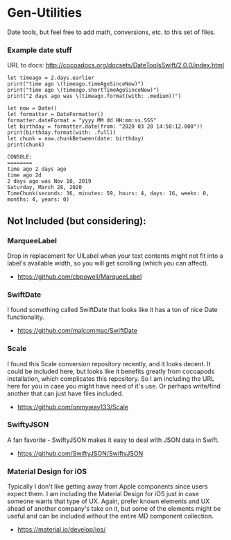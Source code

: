 # Gen-Utilities
Date tools, but feel free to add math, conversions, etc. to this set of files. 

### Example date stuff

URL to docs: http://cocoadocs.org/docsets/DateToolsSwift/2.0.0/index.html

    let timeago = 2.days.earlier
    print("time ago \(timeago.timeAgoSinceNow)")
    print("time ago \(timeago.shortTimeAgoSinceNow)")
    print("2 days ago was \(timeago.format(with: .medium))")
        
    let now = Date()
    let formatter = DateFormatter()
    formatter.dateFormat = "yyyy MM dd HH:mm:ss.SSS"
    let birthday = formatter.date(from: "2020 03 28 14:50:12.000")!
    print(birthday.format(with: .full))
    let chunk = now.chunkBetween(date: birthday)
    print(chunk)
    
    CONSOLE:
    ========
    time ago 2 days ago
    time ago 2d
    2 days ago was Nov 10, 2019
    Saturday, March 28, 2020
    TimeChunk(seconds: 36, minutes: 59, hours: 4, days: 16, weeks: 0, months: 4, years: 0)

## Not Included (but considering):

### MarqueeLabel

Drop in replacement for UILabel when your text contents might not fit into a label's available width, so you will get scrolling (which you can affect). 

  - https://github.com/cbpowell/MarqueeLabel

### SwiftDate

I found something called SwiftDate that looks like it has a ton of nice Date functionality. 

  - https://github.com/malcommac/SwiftDate

### Scale

I found this Scale conversion repository recently, and it looks decent. It could be included here, but looks like it benefits greatly from cocoapods installation, which complicates this repository. So I am including the URL here for you in case you might have need of it's use. Or perhaps write/find another that can just have files included.

  - https://github.com/onmyway133/Scale
 
### SwiftyJSON

A fan favorite - SwiftyJSON makes it easy to deal with JSON data in Swift.

  - https://github.com/SwiftyJSON/SwiftyJSON

### Material Design for iOS

Typically I don't like getting away from Apple components since users expect them. I am including the Material Design for iOS just in case someone wants that type of UX. Again, prefer known elements and UX ahead of another company's take on it, but some of the elements might be useful and can be included without the entire MD component collection.

  - https://material.io/develop/ios/
